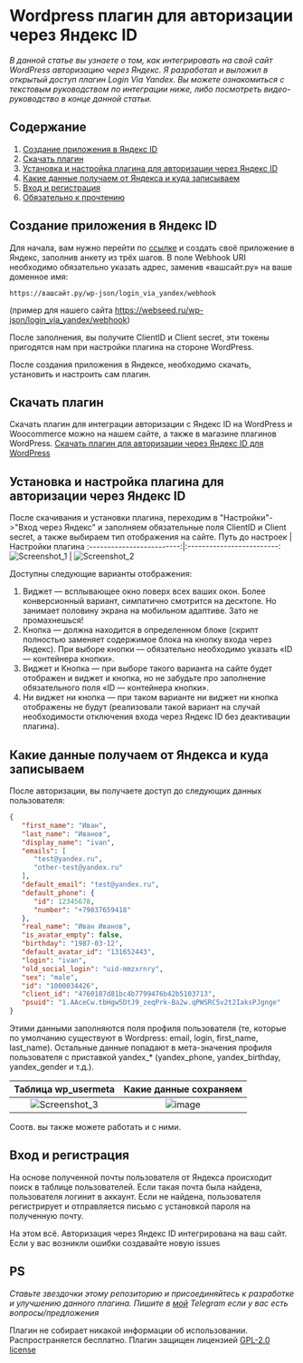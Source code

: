 # Wordpress плагин для авторизации через Яндекс  ID

*В данной статье вы узнаете о том, как интегрировать на свой сайт WordPress авторизацию через Яндекс. Я разработал и выложил в открытый доступ плагин Login Via Yandex. Вы можете ознакомиться с текстовым руководством по интеграции ниже, либо посмотреть видео-руководство в конце данной статьи.*

## Содержание
1. [Создание приложения в Яндекс ID](#создание-приложения-в-яндекс-id)
2. [Скачать плагин](#скачать-плагин)
3. [Установка и настройка плагина для авторизации через Яндекс ID](#установка-и-настройка-плагина-для-авторизации-через-яндекс-id)
4. [Какие данные получаем от Яндекса и куда записываем](#какие-данные-получаем-от-яндекса-и-куда-записываем)
5. [Вход и регистрация](#вход-и-регистрация)
6. [Обязательно к прочтению](#ps)

## Создание приложения в Яндекс ID
Для начала, вам нужно перейти по [ссылке](https://oauth.yandex.ru/client/new/id/) и создать своё приложение в Яндекс, заполнив анкету из трёх шагов. В поле Webhook URI необходимо обязательно указать адрес, заменив «вашсайт.ру» на ваше доменное имя:
```text
https://вашсайт.ру/wp-json/login_via_yandex/webhook
```
(пример для нашего сайта https://webseed.ru/wp-json/login_via_yandex/webhook)

После заполнения, вы получите ClientID и Client secret, эти токены пригодятся нам при настройки плагина на стороне WordPress.

После создания приложения в Яндексе, необходимо скачать, установить и настроить сам плагин.
## Скачать плагин
Скачать плагин для интеграции авторизации с Яндекс ID на WordPress и Woocommerce можно на нашем сайте, а также в магазине плагинов WordPress.
[Скачать плагин для авторизации через Яндекс ID для WordPress](https://webseed.ru/blog/wordpress-plagin-dlya-avtorizaczii-cherez-yandeks-id)

## Установка и настройка плагина для авторизации через Яндекс ID
После скачивания и установки плагина, переходим в "Настройки"->"Вход через Яндекс" и заполняем обязательные поля ClientID и Client secret, а также выбираем тип отображения на сайте. 
Путь до настроек             |  Настройки плагина
:-------------------------:|:-------------------------:
![Screenshot_1](https://github.com/user-attachments/assets/d518b4eb-4781-413b-8447-8e40d14fc989) | ![Screenshot_2](https://github.com/user-attachments/assets/baf28dea-21d1-4399-b986-9a8102770df5)


Доступны следующие варианты отображения:
1. Виджет — всплывающее окно поверх всех ваших окон. Более конверсионный вариант, симпатично смотрится на десктопе. Но занимает половину экрана на мобильном адаптиве. Зато не промахнешься!
2. Кнопка — должна находится в определенном блоке (скрипт полностью заменяет содержимое блока на кнопку входа через Яндекс). При выборе кнопки — обязательно необходимо указать «ID — контейнера кнопки».
3. Виджет и Кнопка — при выборе такого варианта на сайте будет отображен и виджет и кнопка, но не забудьте про заполнение обязательного поля «ID — контейнера кнопки».
4. Ни виджет ни кнопка — при таком варианте ни виджет ни кнопка отображены не будут (реализовали такой вариант на случай необходимости отключения входа через Яндекс ID без деактивации плагина).


## Какие данные получаем от Яндекса и куда записываем
После авторизации, вы получаете доступ до следующих данных пользователя:
```json
{
   "first_name": "Иван",
   "last_name": "Иванов",
   "display_name": "ivan",
   "emails": [
      "test@yandex.ru",
      "other-test@yandex.ru"
   ],
   "default_email": "test@yandex.ru",
   "default_phone": {
      "id": 12345678,
      "number": "+79037659418"
   },
   "real_name": "Иван Иванов",
   "is_avatar_empty": false,
   "birthday": "1987-03-12",
   "default_avatar_id": "131652443",
   "login": "ivan",
   "old_social_login": "uid-mmzxrnry",
   "sex": "male",
   "id": "1000034426",
   "client_id": "4760187d81bc4b7799476b42b5103713",
   "psuid": "1.AAceCw.tbHgw5DtJ9_zeqPrk-Ba2w.qPWSRC5v2t2IaksPJgnge"
}
```
Этими данными заполняются поля профиля пользователя (те, которые по умолчанию существуют в Wordpress: email, login, first_name, last_name). Остальные данные попадают в мета-значения профиля пользователя с приставкой yandex_* (yandex_phone, yandex_birthday, yandex_gender и т.д.).

Таблица wp_usermeta             | Какие данные сохраняем
:-------------------------:|:-------------------------:
![Screenshot_3](https://github.com/user-attachments/assets/afe6849c-f67a-49dc-8790-d619da2968f3) | ![image](https://github.com/user-attachments/assets/f8fc51c7-1303-437e-92a7-61474dc037b2)




Соотв. вы также можете работать и с ними.

## Вход и регистрация
На основе полученной почты пользователя от Яндекса происходит поиск в таблице пользователей. Если такая почта была найдена, пользователя логинит в аккаунт. Если не найдена, пользователя регистрирует и отправляется письмо с установкой пароля на полученную почту.

На этом всё. Авторизация через Яндекс ID интегрирована на ваш сайт. Если у вас возникли ошибки создавайте новую issues

## PS
*Ставьте звездочки этому репозиторию и присоединяйтесь к разработке и улучшению данного плагина. Пишите в [мой](https://t.me/dllpl) Telegram если у вас есть вопросы/предложения*

Плагин не собирает никакой информации об использовании. Распространяется бесплатно. Плагин защищен лицензией [GPL-2.0 license](https://github.com/dllpl/login-via-yandex-wp?tab=GPL-2.0-1-ov-file)
